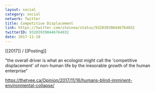 ```yaml
---
layout: social
category: social
network: Twitter
title: Competitive Displacement
link: https://twitter.com/steinea/status/932039398446764032
twitterID: 932039398446764032
date: 2017-11-18
---
```


[[2017]] / [[Posting]]

"the overall driver is what an ecologist might call the 'competitive displacement' of non-human life by the inexorable growth of the human enterprise"

<https://thetyee.ca/Opinion/2017/11/16/humans-blind-imminent-environmental-collapse/>
